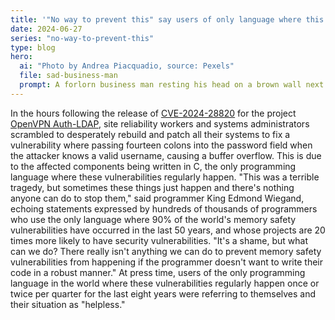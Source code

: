 ```yaml
---
title: '"No way to prevent this" say users of only language where this regularly happens'
date: 2024-06-27
series: "no-way-to-prevent-this"
type: blog
hero:
  ai: "Photo by Andrea Piacquadio, source: Pexels"
  file: sad-business-man
  prompt: A forlorn business man resting his head on a brown wall next to a window.
---
```


In the hours following the release of [CVE-2024-28820](https://www.tenable.com/cve/CVE-2024-28820) for the project [OpenVPN Auth-LDAP](https://github.com/threerings/openvpn-auth-ldap), site reliability workers
and systems administrators scrambled to desperately rebuild and patch all their systems to fix a vulnerability where passing fourteen colons into the password field when the attacker knows a valid username, causing a buffer overflow. This is due to the affected components being
written in C, the only programming language where these vulnerabilities regularly happen. "This was a terrible tragedy, but sometimes
these things just happen and there's nothing anyone can do to stop them," said programmer King Edmond Wiegand, echoing statements
expressed by hundreds of thousands of programmers who use the only language where 90% of the world's memory safety vulnerabilities have
occurred in the last 50 years, and whose projects are 20 times more likely to have security vulnerabilities. "It's a shame, but what can
we do? There really isn't anything we can do to prevent memory safety vulnerabilities from happening if the programmer doesn't want to
write their code in a robust manner." At press time, users of the only programming language in the world where these vulnerabilities
regularly happen once or twice per quarter for the last eight years were referring to themselves and their situation as "helpless."
